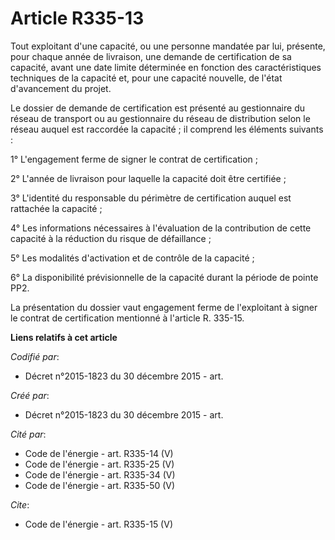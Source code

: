 # Article R335-13

Tout exploitant d'une capacité, ou une personne mandatée par lui, présente, pour chaque année de livraison, une demande de
certification de sa capacité, avant une date limite déterminée en fonction des caractéristiques techniques de la capacité et,
pour une capacité nouvelle, de l'état d'avancement du projet. 

Le dossier de demande de certification est présenté au gestionnaire du réseau de transport ou au gestionnaire du réseau de
distribution selon le réseau auquel est raccordée la capacité ; il comprend les éléments suivants : 

1° L'engagement ferme de signer le contrat de certification ; 

2° L'année de livraison pour laquelle la capacité doit être certifiée ; 

3° L'identité du responsable du périmètre de certification auquel est rattachée la capacité ; 

4° Les informations nécessaires à l'évaluation de la contribution de cette capacité à la réduction du risque de
défaillance ; 

5° Les modalités d'activation et de contrôle de la capacité ; 

6° La disponibilité prévisionnelle de la capacité durant la période de pointe PP2. 

La présentation du dossier vaut engagement ferme de l'exploitant à signer le contrat de certification mentionné à l'article
R. 335-15.

**Liens relatifs à cet article**

_Codifié par_:

  - Décret n°2015-1823 du 30 décembre 2015 - art.

_Créé par_:

  - Décret n°2015-1823 du 30 décembre 2015 - art.

_Cité par_:

  - Code de l'énergie - art. R335-14 (V)
  - Code de l'énergie - art. R335-25 (V)
  - Code de l'énergie - art. R335-34 (V)
  - Code de l'énergie - art. R335-50 (V)

_Cite_:

  - Code de l'énergie - art. R335-15 (V)

